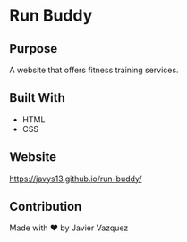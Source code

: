 # Run Buddy

## Purpose
A website that offers fitness training services.

## Built With
* HTML
* CSS

## Website
https://javys13.github.io/run-buddy/

## Contribution
Made with ❤️ by Javier Vazquez
